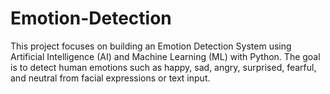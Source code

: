 # Emotion-Detection
This project focuses on building an Emotion Detection System using Artificial Intelligence (AI) and Machine Learning (ML) with Python. The goal is to detect human emotions such as happy, sad, angry, surprised, fearful, and neutral from facial expressions or text input.
